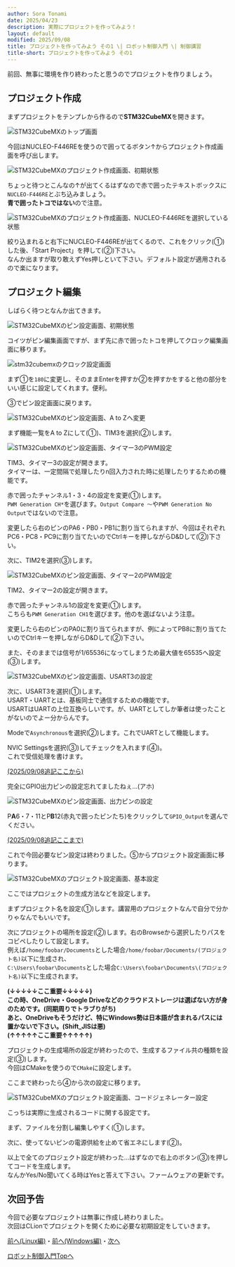 ```yaml
---
author: Sora Tonami
date: 2025/04/23
description: 実際にプロジェクトを作ってみよう！
layout: default
modified: 2025/09/08
title: プロジェクトを作ってみよう その1 \| ロボット制御入門 \| 制御講習
title-short: プロジェクトを作ってみよう その1
---
```


前回、無事に環境を作り終わったと思うのでプロジェクトを作りましょう。

## プロジェクト作成

まずプロジェクトをテンプレから作るので**STM32CubeMX**を開きます。

![STM32CubeMXのトップ画面]

今回はNUCLEO-F446REを使うので囲ってるボタン↑からプロジェクト作成画面を呼び出します。

![STM32CubeMXのプロジェクト作成画面、初期状態]

ちょっと待つとこんなの↑が出てくるはずなので赤で囲ったテキストボックスに`NUCLEO-F446RE`とぶち込みましょう。\
**青で囲ったトコではない**ので注意。

![STM32CubeMXのプロジェクト作成画面、NUCLEO-F446REを選択している状態]

絞り込まれると右下にNUCLEO-F446REが出てくるので、これをクリック(①)した後、「Start Project」を押して(②)下さい。\
なんか出ますが取り敢えずYes押しといて下さい。デフォルト設定が適用されるので楽になります。

## プロジェクト編集

しばらく待つとなんか出てきます。

![STM32CubeMXのピン設定画面、初期状態]

コイツがピン編集画面ですが、まず先に赤で囲ったトコを押してクロック編集画面に移ります。

![stm32cubemxのクロック設定画面]

まず①を`180`に変更し、そのままEnterを押すか②を押すかをすると他の部分をいい感じに設定してくれます。便利。

③でピン設定画面に戻ります。

![STM32CubeMXのピン設定画面、A to Zへ変更]

まず機能一覧をA to Zにして(①)、TIM3を選択(②)します。

![STM32CubeMXのピン設定画面、タイマー3のPWM設定]

TIM3、タイマー3の設定が開きます。\
タイマーは、一定間隔で処理したりn回入力された時に処理したりするための機能です。

赤で囲ったチャンネル1・3・4の設定を変更(①)します。\
`PWM Generation CH*`を選びます。`Output Compare 〜`や`PWM Generation No Output`ではないので注意。

変更したら右のピンのPA6・PB0・PB1に割り当てられますが、今回はそれぞれPC6・PC8・PC9に割り当てたいのでCtrlキーを押しながらD&Dして(②)下さい。

次に、TIM2を選択(③)します。

![STM32CubeMXのピン設定画面、タイマー2のPWM設定]

TIM2、タイマー2の設定が開きます。

赤で囲ったチャンネル1の設定を変更(①)します。\
こちらも`PWM Generation CH1`を選びます。他のを選ばないよう注意。

変更したら右のピンのPA0に割り当てられますが、例によってPB8に割り当てたいのでCtrlキーを押しながらD&Dして(②)下さい。

また、そのままでは信号が1/65536になってしまうため最大値を65535へ設定(③)します。

![STM32CubeMXのピン設定画面、USART3の設定]

次に、USART3を選択(①)します。\
USART・UARTとは、基板同士で通信するための機能です。\
USARTはUARTの上位互換らしいです。が、UARTとしてしか筆者は使ったことがないのでよー分からんです。

Modeで`Asynchronous`を選択(②)します。これでUARTとして機能します。

NVIC Settingsを選択(③)してチェックを入れます(④)。\
これで受信処理を書けます。

<ins>(2025/09/08追記ここから)</ins>

完全にGPIO出力ピンの設定忘れてましたねぇ...(アホ)

![STM32CubeMXのピン設定画面、出力ピンの設定]

P**A**6・7・11とP**B**12(赤丸で囲ったピンたち)をクリックして`GPIO_Output`を選んでください。

<ins>(2025/09/08追記ここまで)</ins>

これで今回必要なピン設定は終わりました。⑤からプロジェクト設定画面に移ります。

![STM32CubeMXのプロジェクト設定画面、基本設定]

ここではプロジェクトの生成方法などを設定します。

まずプロジェクト名を設定(①)します。講習用のプロジェクトなんで自分で分かりゃなんでもいいです。

次にプロジェクトの場所を設定(②)します。右のBrowseから選択したりパスをコピペしたりして設定します。\
例えば`/home/foobar/Documents`とした場合`/home/foobar/Documents/(プロジェクト名)`以下に生成され、\
`C:\Users\foobar\Documents`とした場合`C:\Users\foobar\Documents\(プロジェクト名)`以下に生成されます。

**(↓↓↓↓↓ここ重要↓↓↓↓↓)**\
**この時、OneDrive・Google Driveなどのクラウドストレージは選ばない方が身のためです。(同期周りでトラブりがち)**\
**あと、OneDriveもそうだけど、特にWindows勢は日本語が含まれるパスには置かないで下さい。(Shift_JISは悪)**\
**(↑↑↑↑↑ここ重要↑↑↑↑↑)**

プロジェクトの生成場所の設定が終わったので、生成するファイル共の種類を設定(③)します。\
今回はCMakeを使うので`CMake`に設定します。

ここまで終わったら④から次の設定に移ります。

![STM32CubeMXのプロジェクト設定画面、コードジェネレーター設定]

こっちは実際に生成されるコードに関する設定です。

まず、ファイルを分割し編集しやすく(①)します。

次に、使ってないピンの電源供給を止めて省エネにします(②)。

以上で全てのプロジェクト設定が終わった...はずなので右上のボタン(③)を押してコードを生成します。\
なんかYes/No聞いてくる時はYesと答えて下さい。ファームウェアの更新です。

## 次回予告

今回で必要なプロジェクトは無事に作成し終わりました。\
次回はCLionでプロジェクトを開くために必要な初期設定をしていきます。

[前へ(Linux編)](2-linux)・[前へ(Windows編)](2-win)・[次へ](4)

[ロボット制御入門Topへ](..#%E3%83%AD%E3%83%9C%E3%83%83%E3%83%88%E5%88%B6%E5%BE%A1%E5%85%A5%E9%96%80)

[stm32cubemxのクロック設定画面]: /assets/lessons/program/cubemx-edit-2.png
[stm32cubemxのトップ画面]: /assets/lessons/program/cubemx-top.png
[stm32cubemxのピン設定画面、a to zへ変更]: /assets/lessons/program/cubemx-edit-3.png
[stm32cubemxのピン設定画面、usart3の設定]: /assets/lessons/program/cubemx-edit-5.png
[stm32cubemxのピン設定画面、タイマー2のpwm設定]: /assets/lessons/program/cubemx-edit-4.1.png
[stm32cubemxのピン設定画面、タイマー3のpwm設定]: /assets/lessons/program/cubemx-edit-4.png
[stm32cubemxのピン設定画面、出力ピンの設定]: /assets/lessons/program/cubemx-edit-5.1.png
[stm32cubemxのピン設定画面、初期状態]: /assets/lessons/program/cubemx-edit-1.png
[stm32cubemxのプロジェクト作成画面、nucleo-f446reを選択している状態]: /assets/lessons/program/cubemx-create-2.png
[stm32cubemxのプロジェクト作成画面、初期状態]: /assets/lessons/program/cubemx-create-1.png
[stm32cubemxのプロジェクト設定画面、コードジェネレーター設定]: /assets/lessons/program/cubemx-edit-7.png
[stm32cubemxのプロジェクト設定画面、基本設定]: /assets/lessons/program/cubemx-edit-6.png
